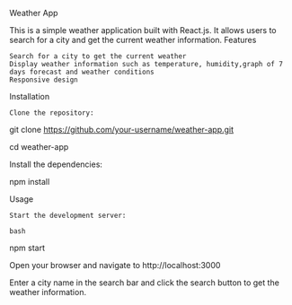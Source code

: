 Weather App

This is a simple weather application built with React.js. It allows users to search for a city and get the current weather information.
Features

    Search for a city to get the current weather
    Display weather information such as temperature, humidity,graph of 7 days forecast and weather conditions
    Responsive design


Installation

    Clone the repository:

git clone https://github.com/your-username/weather-app.git


cd weather-app

Install the dependencies:

npm install


Usage

    Start the development server:

    bash

npm start

Open your browser and navigate to http://localhost:3000

Enter a city name in the search bar and click the search button to get the weather information.
